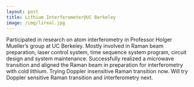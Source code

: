 ```yaml
---
layout: post
title: Lithium Interferometer@UC Berkeley
image: /img/lireal.jpg
---
```


Participated in research on atom interferometry in Professor Holger Mueller’s group at UC Berkeley. Mostly involved in Raman beam preparation, laser control system, time sequence system program, circuit design and system maintenance. Successfully realized a microwave transition and aligned the Raman beam in preparation for interferometry with cold lithium. Trying Doppler insensitive Raman transition now. Will try Doppler sensitive Raman transition and interferometry next.
